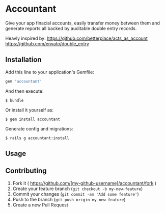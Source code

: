 # Accountant

Give your app finacial accounts, easily transfer money between them and generate reports all backed by auditable double entry records.

Heavly inspired by:
https://github.com/betterplace/acts_as_account
https://github.com/envato/double_entry

## Installation

Add this line to your application's Gemfile:

```ruby
gem 'accountant'
```

And then execute:

    $ bundle

Or install it yourself as:

    $ gem install accountant

Generate config and migrations:
    
    $ rails g accountant:install

## Usage


## Contributing

1. Fork it ( https://github.com/[my-github-username]/accountant/fork )
2. Create your feature branch (`git checkout -b my-new-feature`)
3. Commit your changes (`git commit -am 'Add some feature'`)
4. Push to the branch (`git push origin my-new-feature`)
5. Create a new Pull Request
